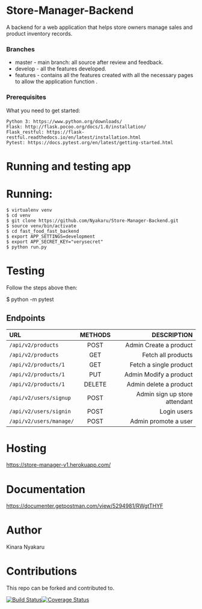 # Store-Manager-Backend
A backend for a web application that helps store owners manage sales and product inventory records.

### Branches
* master - main branch: all source after review and feedback.
* develop - all the features developed.
* features - contains all the features created with all the necessary pages to allow the application function .


### Prerequisites
What you need to get started:
    
    Python 3: https://www.python.org/downloads/
    Flask: http://flask.pocoo.org/docs/1.0/installation/
    Flask_restful: https://flask-restful.readthedocs.io/en/latest/installation.html
    Pytest: https://docs.pytest.org/en/latest/getting-started.html
    


# Running and testing app
# Running:
```
$ virtualenv venv
$ cd venv
$ git clone https://github.com/Nyakaru/Store-Manager-Backend.git
$ source venv/bin/activate
$ cd fast_food_fast_backend
$ export APP_SETTINGS=development
$ export APP_SECRET_KEY="verysecret"
$ python run.py
```

# Testing

Follow the steps above then:

$ python -m pytest

## Endpoints

| URL                   | METHODS   | DESCRIPTION                  |
| :---                  |     :---: |          ---:                |
| `/api/v2/products`    | POST      | Admin Create a product       |
| `/api/v2/products`    | GET       | Fetch all products           |
| `/api/v2/products/1`  | GET       | Fetch a single product       | 
| `/api/v2/products/1`  | PUT       | Admin Modify a product       |
| `/api/v2/products/1`  | DELETE    | Admin delete  a product  	   |
| `/api/v2/users/signup`| POST      | Admin sign up store attendant|
| `/api/v2/users/signin`| POST      | Login  users                 |
|`/api/v2/users/manage/`| POST      | Admin promote a user         |



# Hosting 
https://store-manager-v1.herokuapp.com/

# Documentation
https://documenter.getpostman.com/view/5294981/RWgtTHYF

# Author

Kinara Nyakaru

# Contributions

This repo can be forked and contributed to.

[![Build Status](https://travis-ci.org/Nyakaru/Store-Manager-Backend.svg?branch=develop)](https://travis-ci.org/Nyakaru/Store-Manager-Backend)[![Coverage Status](https://coveralls.io/repos/github/Nyakaru/Store-Manager-Backend/badge.svg)](https://coveralls.io/github/Nyakaru/Store-Manager-Backend)
